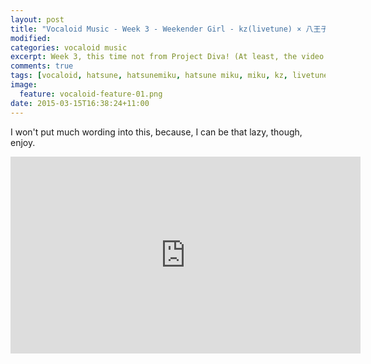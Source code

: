 ```yaml
---
layout: post
title: "Vocaloid Music - Week 3 - Weekender Girl - kz(livetune) × 八王子P feat. 初音ミク"
modified:
categories: vocaloid music
excerpt: Week 3, this time not from Project Diva! (At least, the video is)
comments: true
tags: [vocaloid, hatsune, hatsunemiku, hatsune miku, miku, kz, livetune, kzlivetune, 八王子P, Hachioji-P]
image:
  feature: vocaloid-feature-01.png
date: 2015-03-15T16:38:24+11:00
---
```


I won't put much wording into this, because, I can be that lazy, though, enjoy.

<iframe width="560" height="315" src="https://www.youtube.com/embed/06d8SwcSm_Q" frameborder="0" allowfullscreen></iframe>
